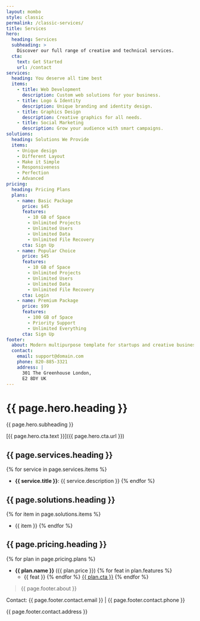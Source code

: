 ```yaml
---
layout: mombo
style: classic
permalink: /classic-services/
title: Services
hero:
  heading: Services
  subheading: >
    Discover our full range of creative and technical services.
  cta:
    text: Get Started
    url: /contact
services:
  heading: You deserve all time best
  items:
    - title: Web Development
      description: Custom web solutions for your business.
    - title: Logo & Identity
      description: Unique branding and identity design.
    - title: Graphics Design
      description: Creative graphics for all needs.
    - title: Social Marketing
      description: Grow your audience with smart campaigns.
solutions:
  heading: Solutions We Provide
  items:
    - Unique design
    - Different Layout
    - Make it Simple
    - Responsiveness
    - Perfection
    - Advanced
pricing:
  heading: Pricing Plans
  plans:
    - name: Basic Package
      price: $45
      features:
        - 10 GB of Space
        - Unlimited Projects
        - Unlimited Users
        - Unlimited Data
        - Unlimited File Recovery
      cta: Sign Up
    - name: Popular Choice
      price: $45
      features:
        - 10 GB of Space
        - Unlimited Projects
        - Unlimited Users
        - Unlimited Data
        - Unlimited File Recovery
      cta: Login
    - name: Premium Package
      price: $99
      features:
        - 100 GB of Space
        - Priority Support
        - Unlimited Everything
      cta: Sign Up
footer:
  about: Modern multipurpose template for startups and creative businesses.
  contact:
    email: support@domain.com
    phone: 820-885-3321
    address: |
      301 The Greenhouse London,
      E2 8DY UK
---
```


# {{ page.hero.heading }}

{{ page.hero.subheading }}

[{{ page.hero.cta.text }}]({{ page.hero.cta.url }})

## {{ page.services.heading }}
{% for service in page.services.items %}
- **{{ service.title }}**: {{ service.description }}
{% endfor %}

## {{ page.solutions.heading }}
{% for item in page.solutions.items %}
- {{ item }}
{% endfor %}

## {{ page.pricing.heading }}
{% for plan in page.pricing.plans %}
- **{{ plan.name }}** ({{ plan.price }})
  {% for feat in plan.features %}
  - {{ feat }}
  {% endfor %}
  [{{ plan.cta }}](/contact)
{% endfor %}

> {{ page.footer.about }}

Contact: {{ page.footer.contact.email }} | {{ page.footer.contact.phone }}

{{ page.footer.contact.address }}
